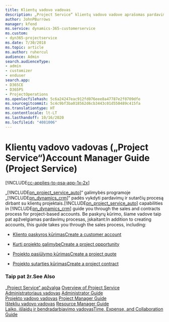 ```yaml
---
title: Klientų vadovo vadovas
description: „Project Service“ klientų vadovo vadove aprašomas pardavimo ir sutarčių sudarymo procesas dirbant su klientų projektais
author: JohnPBurrows
manager: kfend
ms.service: dynamics-365-customerservice
ms.custom:
- dyn365-projectservice
ms.date: 7/30/2018
ms.topic: article
ms.author: ruhercul
audience: Admin
search.audienceType:
- admin
- customizer
- enduser
search.app:
- D365CE
- D365PS
- ProjectOperations
ms.openlocfilehash: 5c6a24247eac912fd076eee8a47787e2f0709dfe
ms.sourcegitcommit: 5c4c9bf3ba018562d6cb3443c01d550489c415fa
ms.translationtype: HT
ms.contentlocale: lt-LT
ms.lasthandoff: 10/16/2020
ms.locfileid: "4081006"
---
```

# <a name="account-manager-guide-project-service"></a><span data-ttu-id="5de45-103">Klientų vadovo vadovas („Project Service“)</span><span class="sxs-lookup"><span data-stu-id="5de45-103">Account Manager Guide (Project Service)</span></span>

[!INCLUDE[cc-applies-to-psa-app-1x-2x](../includes/cc-applies-to-psa-app-1x-2x.md)]

<span data-ttu-id="5de45-104">„[!INCLUDE[pn_project_service_auto](../includes/pn-project-service-auto.md)]“ galimybės programoje „[!INCLUDE[pn_dynamics_crm](../includes/pn-dynamics-crm.md)]“ padės vykdyti pardavimų ir sutarčių procesą dirbant su klientų projektais.</span><span class="sxs-lookup"><span data-stu-id="5de45-104">[!INCLUDE[pn_project_service_auto](../includes/pn-project-service-auto.md)] capabilities in [!INCLUDE[pn_dynamics_crm](../includes/pn-dynamics-crm.md)] guide you through the sales and contracts process for project-based accounts.</span></span> <span data-ttu-id="5de45-105">Be paskyrų kūrimo, šiame vadove taip pat apžvelgiamas pardavimų procesas, įskaitant:</span><span class="sxs-lookup"><span data-stu-id="5de45-105">In addition to creating accounts, this guide takes you through the sales process, including:</span></span>  
  
-   [<span data-ttu-id="5de45-106">Kliento paskyros kūrimas</span><span class="sxs-lookup"><span data-stu-id="5de45-106">Create a customer account</span></span>](../psa/create-customer-account.md)  
  
-   [<span data-ttu-id="5de45-107">Kurti projekto galimybę</span><span class="sxs-lookup"><span data-stu-id="5de45-107">Create a project opportunity</span></span>](../psa/create-project-opportunity.md)  
  
-   [<span data-ttu-id="5de45-108">Projekto pasiūlymo kūrimas</span><span class="sxs-lookup"><span data-stu-id="5de45-108">Create a project quote</span></span>](../psa/create-project-quote.md)  
  
-   [<span data-ttu-id="5de45-109">Projekto sutarties kūrimas</span><span class="sxs-lookup"><span data-stu-id="5de45-109">Create a project contract</span></span>](../psa/create-project-contract.md)  
  
  
### <a name="see-also"></a><span data-ttu-id="5de45-110">Taip pat žr.</span><span class="sxs-lookup"><span data-stu-id="5de45-110">See Also</span></span>  
 <span data-ttu-id="5de45-111">[„Project Service“ apžvalga](../psa/overview.md) </span><span class="sxs-lookup"><span data-stu-id="5de45-111">[Overview of Project Service](../psa/overview.md) </span></span>  
 <span data-ttu-id="5de45-112">[Administratoriaus vadovas](../psa/admin-guide.md) </span><span class="sxs-lookup"><span data-stu-id="5de45-112">[Administrator Guide](../psa/admin-guide.md) </span></span>  
 <span data-ttu-id="5de45-113">[Projekto vadovo vadovas](../psa/project-manager-guide.md) </span><span class="sxs-lookup"><span data-stu-id="5de45-113">[Project Manager Guide](../psa/project-manager-guide.md) </span></span>  
 <span data-ttu-id="5de45-114">[Išteklių vadovo vadovas](../psa/resource-manager-guide.md) </span><span class="sxs-lookup"><span data-stu-id="5de45-114">[Resource Manager Guide](../psa/resource-manager-guide.md) </span></span>  
 [<span data-ttu-id="5de45-115">Laiko, išlaidų ir bendradarbiavimo vadovas</span><span class="sxs-lookup"><span data-stu-id="5de45-115">Time, Expense, and Collaboration Guide</span></span>](../psa/time-expense-collaboration-guide.md)
